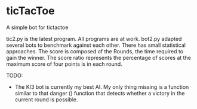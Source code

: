 ticTacToe
=========

A simple bot for tictactoe

tic2.py is the latest program. All programs are at work. bot2.py adapted several bots to benchmark against each other. There has small statistical approaches. The score is composed of the Rounds, the time required to gain the winner. The score ratio represents the percentage of scores at the maximum score of four points is in each round.

TODO:
* The KI3 bot is currently my best AI. My only thing missing is a function similar to that danger () function that detects whether a victory in the current round is possible.
